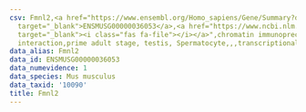 ```yaml
---
csv: Fmnl2,<a href="https://www.ensembl.org/Homo_sapiens/Gene/Summary?db=core;g=ENSMUSG00000036053"
  target="_blank">ENSMUSG00000036053</a>,<a href="https://www.ncbi.nlm.nih.gov/pubmed/25450459"
  target="_blank"><i class="fas fa-file"></i></a>",chromatin immunoprecipitation assay,direct
  interaction,prime adult stage, testis, Spermatocyte,,,transcriptional regulation,
data_alias: Fmnl2
data_id: ENSMUSG00000036053
data_numevidence: 1
data_species: Mus musculus
data_taxid: '10090'
title: Fmnl2
---
```

